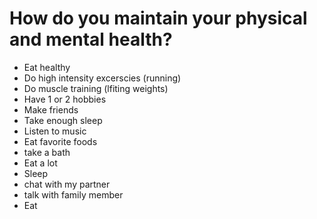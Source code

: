 # How do you maintain your physical and mental health?

- Eat healthy
- Do high intensity excerscies (running)
- Do muscle training (lfiting weights)
- Have 1 or 2 hobbies
- Make friends
- Take enough sleep
- Listen to music
- Eat favorite foods
- take a bath
- Eat a lot
- Sleep
- chat with my partner
- talk with family member
- Eat
